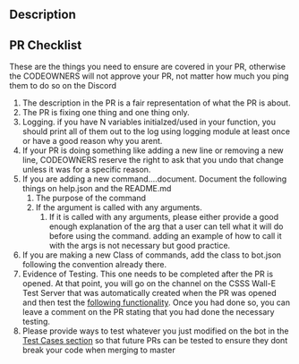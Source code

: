 ## Description


## PR Checklist

These are the things you need to ensure are covered in your PR, otherwise the CODEOWNERS will not approve your PR, not matter how much you ping them to do so on the Discord  
  
 1. The description in the PR is a fair representation of what the PR is about.
 1. The PR is fixing one thing and one thing only.
 1. Logging. if you have N variables initialzed/used in your function, you should print all of them out to the log using logging module at least once or have a good reason why you arent.
 1. If your PR is doing something like adding a new line or removing a new line, CODEOWNERS reserve the right to ask that you undo that change unless it was for a specific reason.
 1. If you are adding a new command....document. Document the following things on help.json and the README.md
    1. The purpose of the command
    1. If the argument is called with any arguments.
       1. If it is called with any arguments, please either provide a good enough explanation of the arg that a user can tell what it will do before using the command. adding an example of how to call it with the args is not necessary but good practice.
 1. If you are making a new Class of commands, add the class to bot.json following the convention already there.
 1. Evidence of Testing. This one needs to be completed after the PR is opened. At that point, you will go on the channel on the CSSS Wall-E Test Server that was automatically created when the PR was opened and then test the [following functionality](https://github.com/CSSS/wall_e/blob/master/documentation/Working_on_Bot/Test_Cases.md). Once you had done so, you can leave a comment on the PR stating that you had done the necessary testing.
 1. Please provide ways to test whatever you just modified on the bot in the [Test Cases section](https://github.com/CSSS/wall_e/blob/master/documentation/Working_on_Bot/Test_Cases.md) so that future PRs can be tested to ensure they dont break your code when merging to master
